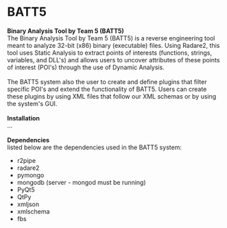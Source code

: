 # BATT5
<b>Binary Analysis Tool by Team 5 (BATT5)<br></b>
The Binary Analysis Tool by Team 5 (BATT5) is a reverse engineering tool meant to analyze 32-bit (x86) binary
(executable) files. Using Radare2, this tool uses Static Analysis to extract points of interests (functions, strings,
variables, and DLL's) and allows users to uncover attributes of these points of interest (POI's) through the use of
Dynamic Analysis.<br>
<br>
The BATT5 system also the user to create and define plugins that filter specific POI's and extend the functionality of
BATT5. Users can create these plugins by using XML files that follow our XML schemas or by using the system's GUI.<br>
<br>
<b>Installation</b><br>
... <br>
<br>
<b>Dependencies</b><br>
listed below are the dependencies used in the BATT5 system: <br>
- r2pipe <br>
- radare2 <br>
- pymongo <br>
- mongodb (server - mongod must be running) <br>
- PyQt5 <br>
- QtPy <br>
- xmljson <br>
- xmlschema <br>
- fbs <br>
<br>
